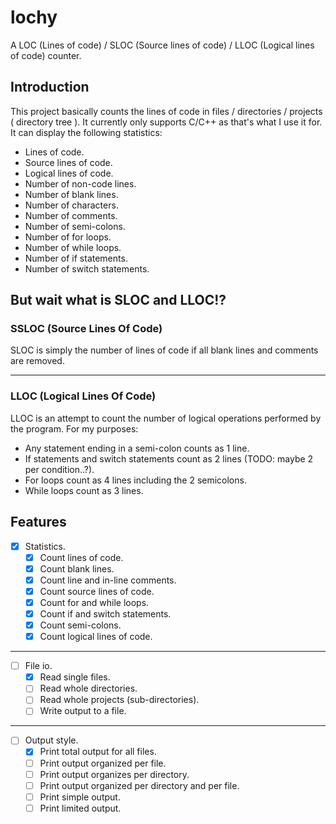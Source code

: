 # lochy
A LOC (Lines of code) / SLOC (Source lines of code) / LLOC (Logical lines of code) counter.

## Introduction
This project basically counts the lines of code in files / directories / projects ( directory tree ). It currently only supports C/C++ as that's what I use it for.
It can display the following statistics:
- Lines of code.
- Source lines of code.
- Logical lines of code.
- Number of non-code lines.
- Number of blank lines.
- Number of characters.
- Number of comments.
- Number of semi-colons.
- Number of for loops.
- Number of while loops.
- Number of if statements.
- Number of switch statements.

## But wait what is SLOC and LLOC!?
### SSLOC (Source Lines Of Code)
SLOC is simply the number of lines of code if all blank lines and comments are removed.

---
### LLOC (Logical Lines Of Code)
LLOC is an attempt to count the number of logical operations performed by the program.
For my purposes:
- Any statement ending in a semi-colon counts as 1 line.
- If statements and switch statements count as 2 lines (TODO: maybe 2 per condition..?).
- For loops count as 4 lines including the 2 semicolons.
- While loops count as 3 lines.

## Features
- [x] Statistics.
  - [x] Count lines of code.
  - [x] Count blank lines.
  - [x] Count line and in-line comments.
  - [x] Count source lines of code.
  - [x] Count for and while loops.
  - [x] Count if and switch statements.
  - [x] Count semi-colons.
  - [x] Count logical lines of code.
---
- [ ] File io.
  - [x] Read single files.
  - [ ] Read whole directories.
  - [ ] Read whole projects (sub-directories).
  - [ ] Write output to a file.
---
- [ ] Output style.
  - [x] Print total output for all files.
  - [ ] Print output organized per file.
  - [ ] Print output organizes per directory.
  - [ ] Print output organized per directory and per file.
  - [ ] Print simple output.
  - [ ] Print limited output.